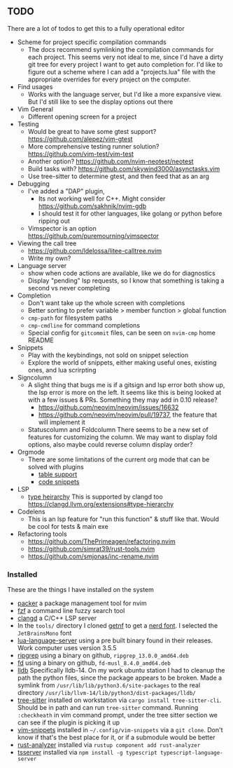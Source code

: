 ## TODO
There are a lot of todos to get this to a fully operational editor
- Scheme for project specific compilation commands
    - The docs recommend symlinking the compilation commands for each project. This seems very not ideal to me, since I'd have a dirty git tree for every project I want to get auto completion for. I'd like to figure out a scheme where I can add a "projects.lua" file with the appropriate overrides for every project on the computer. 
- Find usages
    - Works with the language server, but I'd like a more expansive view. But I'd still like to see the display options out there
- Vim General
    - Different opening screen for a project
- Testing
    - Would be great to have some gtest support? https://github.com/alepez/vim-gtest
    - More comprehensive testing runner solution? https://github.com/vim-test/vim-test
    - Another option? https://github.com/nvim-neotest/neotest
    - Build tasks with? https://github.com/skywind3000/asynctasks.vim
    - Use tree-sitter to determine gtest, and then feed that as an arg
- Debugging
    - I've added a "DAP" plugin,
        - Its not working well for C++. Might consider https://github.com/sakhnik/nvim-gdb
        - I should test it for other languages, like golang or python before ripping out
    - Vimspector is an option https://github.com/puremourning/vimspector
- Viewing the call tree
    - https://github.com/ldelossa/litee-calltree.nvim
    - Write my own?
- Language server 
    - show when code actions are available, like we do for diagnostics
    - Display "pending" lsp requests, so I know that something is taking a second vs never completing
- Completion
    - Don't want take up the whole screen with completions
    - Better sorting to prefer variable > member function > global function
    - `cmp-path` for filesystem paths
    - `cmp-cmdline` for command completions
    - Special config for `gitcommit` files, can be seen on `nvim-cmp` home README
- Snippets
    - Play with the keybindings, not sold on snippet selection
    - Explore the world of snippets, either making useful ones, existing ones, and lua scrirpting
- Signcolumn
    - A slight thing that bugs me is if a gitsign and lsp error both show up, the lsp error is more on the left.
      It seems like this is being looked at with a few issues & PRs. Something they may add in 0.10 release?
      - https://github.com/neovim/neovim/issues/16632
      - https://github.com/neovim/neovim/pull/19737, the feature that will implement it
    - Statuscolumn and Foldcolumn
      There seems to be a new set of features for customizing the column. We may want to display fold options,
      also maybe could reverse column display order?
- Orgmode
    - There are some limitations of the current org mode that can be solved with plugins
      - [table support](https://github.com/dhruvasagar/vim-table-mode)
      - [code snippets](https://github.com/michaelb/sniprun)
- LSP
    - [type heirarchy](https://microsoft.github.io/language-server-protocol/specifications/lsp/3.17/specification/#typeHierarchy_supertypes)
      This is supported by clangd too https://clangd.llvm.org/extensions#type-hierarchy
- Codelens
    - This is an lsp feature for "run this function" & stuff like that. Would be cool for tests & main exe
- Refactoring tools
    - https://github.com/ThePrimeagen/refactoring.nvim
    - https://github.com/simrat39/rust-tools.nvim
    - https://github.com/smjonas/inc-rename.nvim


### Installed
These are the things I have installed on the system
- [packer](https://github.com/wbthomason/packer.nvim) a package management tool for nvim
- [fzf](https://github.com/junegunn/fzf) a command line fuzzy search tool
- [clangd](https://clangd.llvm.org/) a C/C++ LSP server
- In the `tools/` directory I cloned [getnf](https://github.com/ronniedroid/getnf) to get a [nerd font](https://github.com/ryanoasis/nerd-fonts). I selected the `JetBrainsMono` font
- [lua-language-server](https://github.com/sumneko/lua-language-server) using a pre built binary found in their releases. Work computer uses version 3.5.5 
- [ripgrep](https://github.com/BurntSushi/ripgrep) using a binary on github, `ripgrep_13.0.0_amd64.deb`
- [fd](https://github.com/sharkdp/fd) using a binary on github, `fd-musl_8.4.0_amd64.deb`
- [lldb](https://apt.llvm.org/) Specifically lldb-14. On my work ubuntu station I had to cleanup the
path the python files, since the package appears to be broken. Made a symlink from 
`/usr/lib/lib/python3.6/site-packages` to the real directory 
`/usr/lib/llvm-14/lib/python3/dist-packages/lldb/`
- [tree-sitter](https://github.com/tree-sitter/tree-sitter/blob/master/cli/README.md) installed on workstation via 
  `cargo install tree-sitter-cli`. Should be in path and can run `tree-sitter` command. Running `:checkheath` in vim
  command prompt, under the tree sitter section we can see if the plugin is picking it up
- [vim-snippets](https://github.com/honza/vim-snippets.git) installed in `~/.config/vim-snippets` via a `git clone`.
  Don't know if that's the best place for it, or if a submodule would be better
- [rust-analyzer](https://rust-analyzer.github.io/manual.html#rust-analyzer-language-server-binary) installed via
  `rustup component add rust-analyzer`
- [tsserver](https://github.com/Microsoft/TypeScript/wiki/Standalone-Server-%28tsserver%29) installed via `npm install -g typescript typescript-language-server`
